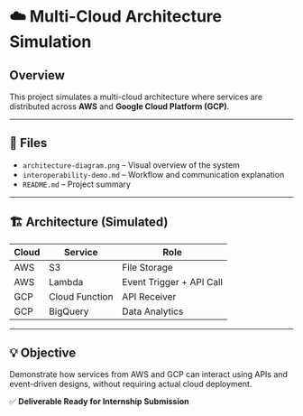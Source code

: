 # ☁️ Multi-Cloud Architecture Simulation

## Overview

This project simulates a multi-cloud architecture where services are distributed across **AWS** and **Google Cloud Platform (GCP)**.

---

## 📁 Files

- `architecture-diagram.png` – Visual overview of the system
- `interoperability-demo.md` – Workflow and communication explanation
- `README.md` – Project summary

---

## 🏗 Architecture (Simulated)

| Cloud | Service | Role |
|-------|---------|------|
| AWS | S3 | File Storage |
| AWS | Lambda | Event Trigger + API Call |
| GCP | Cloud Function | API Receiver |
| GCP | BigQuery | Data Analytics |

---

## 💡 Objective

Demonstrate how services from AWS and GCP can interact using APIs and event-driven designs, without requiring actual cloud deployment.

✅ **Deliverable Ready for Internship Submission**
